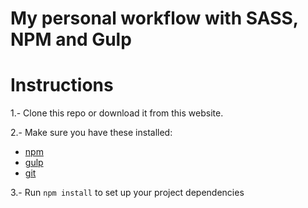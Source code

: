 # My personal workflow with SASS, NPM and Gulp

# Instructions
1.- Clone this repo or download it from this website.

2.- Make sure you have these installed:

  - [npm](https://www.npmjs.com)
  - [gulp](http://gulpjs.com)
  - [git](http://git-scm.com)

3.- Run `npm install` to set up your project dependencies
